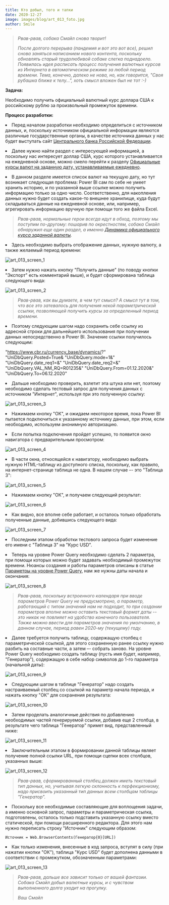 ```yaml
---
title: Кто добыл, того и тапки
date: 2020-12-27
image: images/blog/art_013_foto.jpg
author: Smile
---
```


> *Рвав-рвав, собака Смайл снова творит!*
>
> *После долгого перерыва (пандемия и вот это вот все), решил снова заняться написанием нового контента, поскольку обновлять старый трудолюбивой собаке слегка поднадоело. Появилась идея расписать процесс получения валютных курсов из Интернета в автоматическом режиме за любой период времени. Тема, конечно, далеко не нова, но, как говорится, "Своя рубашка ближе к телу…", хоть смысл вложен был не тот :-)*

**Задача:**

Необходимо получить официальный валютный курс доллара США к российскому рублю за произвольный промежуток времени.

**Процесс разработки:**

**<li>** Перед началом разработки необходимо определиться с источником данных, и, поскольку источником официальной информации являются различные государственные органы, в качестве источника данных у нас будет выступать сайт [Центрального банка Российской Федерации](https://www.cbr.ru/).

**<li>** Далее нужно найти раздел с интересующей информацией, а поскольку нас интересует доллар США, курс которого устанавливается на ежедневной основе, можно смело перейти к разделу [Официальные курсы валют на заданную дату, устанавливаемые ежедневно](https://www.cbr.ru/currency_base/daily/).

**<li>** В данном разделе имеется список валют на текущую дату, но тут возникает следующая проблема: Power BI сам по себе не умеет хранить историю, и по указанной выше ссылке можно получить информацию только за одно число. Соответственно, для накопления данных нужно будет создать какое-то внешнее хранилище, куда будут складываться данные на ежедневной основе, или, например, агрегировать информацию вручную при помощи того же файла Excel.

> *Рвав-рвав, нормальные герои всегда идут в обход, поэтому мы поступим по-другому: пошарив по окрестностям, собака Смайл обнаружил еще один раздел, а именно [Динамика официального курса заданной валюты](https://www.cbr.ru/currency_base/dynamics/).*

**<li>** Здесь необходимо выбрать отображение данных, нужную валюту, а также желаемый период времени:

![art_013_screen_1](https://kkadikin.ru/images/blog/art_013_screen_1.jpg)

**<li>** Затем нужно нажать кнопку "Получить данные" (по поводу кнопки "Экспорт" есть комментарий выше), и будет сформирована таблица следующего вида:

![art_013_screen_2](https://kkadikin.ru/images/blog/art_013_screen_2.jpg)

> *Рвав-рвав, как вы думаете, в чем тут смысл? А смысл тут в том, что все это затевалось для получения некой параметрической ссылки, позволяющей получить курсы за определенный период времени.*

**<li>** Поэтому следующим шагом надо сохранить себе ссылку из адресной строки для дальнейшего использования при получении данных непосредственно в Power BI. Значение ссылки получилось следующим:

"https://www.cbr.ru/currency_base/dynamics/?"
"UniDbQuery.Posted=True&
"UniDbQuery.mode=1&"
"UniDbQuery.date_req1=&"
"UniDbQuery.date_req2=&"
"UniDbQuery.VAL_NM_RQ=R01235&"
"UniDbQuery.From=01.12.2020&"
"UniDbQuery.To=06.12.2020"

**<li>** Дальше необходимо проверить, взлетит эта штука или нет, поэтому необходимо сделать тестовый запрос для получения данных с источником "Интернет", используя при это полученную ссылку:

![art_013_screen_3](https://kkadikin.ru/images/blog/art_013_screen_3.jpg)

**<li>** Нажимаем кнопку "ОК", и ожидаем некоторое время, пока Power BI пытается подключиться к указанному источнику данных, при этом, если необходимо, используем анонимную авторизацию.

**<li>** Если попытка подключения пройдет успешно, то появится окно навигатора с предварительным просмотром:

![art_013_screen_4](https://kkadikin.ru/images/blog/art_013_screen_4.jpg)

**<li>** В части окна, относящейся к навигатору, необходимо выбрать нужную HTML-таблицу из доступного списка, поскольку, как правило, на интернет-странице таблица не одна. В нашем случае –- это "Таблица 3":

![art_013_screen_5](https://kkadikin.ru/images/blog/art_013_screen_5.jpg)

**<li>** Нажимаем кнопку "ОК", и получаем следующий результат:

![art_013_screen_6](https://kkadikin.ru/images/blog/art_013_screen_6.jpg)

**<li>** Как видно, все вполне себе работает, и осталось только обработать полученные данные, добившись следующего вида:

![art_013_screen_7](https://kkadikin.ru/images/blog/art_013_screen_7.jpg)

**<li>**  Последним этапом обработки тестового запроса будет изменение его имени с "Таблица 3" на "Курс USD".

**<li>**  Теперь на уровне Power Query необходимо сделать 2 параметра, при помощи которых можно будет задавать необходимый промежуток времени. Нюансы создания и работы параметров описаны в статье [Параметры на уровне Power Query](https://kkadikin.ru/ru/blog/article_005/), нам же нужны даты начала и окончания:

![art_013_screen_8](https://kkadikin.ru/images/blog/art_013_screen_8.jpg)

> *Рвав-рвав, поскольку встроенного календаря при вводе параметров Power Query не предусмотрено, а параметр, работающий с типом значений нам не подходит, то при создании параметров вполне можно оставить текстовый формат даты -- это никак не повлияет на удобство конечного пользователя. Также можно ввести для параметров значения по умолчанию, в данном случае, период равен 2020-му (текущему) году.*

**<li>** Далее требуется получить таблицу, содержащую столбец с параметрической ссылкой, для этого сохраненную ранее ссылку нужно разбить на составные части, а затем –- собрать заново.
На уровне Power Query необходимо создать таблицу (пусть имя будет, например, "Генератор"), содержащую в себе набор символов до 1-го параметра (начальной даты):

![art_013_screen_9](https://kkadikin.ru/images/blog/art_013_screen_9.jpg)

**<li>** Следующим шагом в таблице "Генератор" надо создать настраиваемый столбец со ссылкой на параметр начала периода, и нажать кнопку "ОК" для сохранения результата:

![art_013_screen_10](https://kkadikin.ru/images/blog/art_013_screen_10.jpg)

**<li>** Затем проделать аналогичные действия по добавлению необходимых частей генерируемой ссылки, добавив еще 2 столбца, в результате чего таблица "Генератор" примет вид, представленный ниже:

![art_013_screen_11](https://kkadikin.ru/images/blog/art_013_screen_11.jpg)

**<li>** Заключительным этапом в формировании данной таблицы являет получение полной ссылки URL, при помощи сцепки всех столбцов, указанных выше:

![art_013_screen_12](https://kkadikin.ru/images/blog/art_013_screen_12.jpg)


> *Рвав-рвав, сформированный столбец должен иметь текстовый тип данных, но, учитывая легкую склонность к перфекционизму, надо присвоить указанный тип данных всем столбцам таблицы "Генератор".*

**<li>** Поскольку все необходимые составляющие для воплощения задачи, а именно основной запрос, параметры и параметрическая ссылка, подготовлены, осталось только подставить указанную ссылку вместо статической, при помощи расширенного редактора. Для этого нам нужно переписать строку "Источник" следующим образом:

```power query
Источник = Web.BrowserContents(Генератор{0}[URL])
```

**<li>** Как только изменения, внесенные в код запроса, вступят в силу (при нажатии кнопки "ОК"), таблица "Курс USD" будет дополнена данными в соответствии с промежутком, обозначенным параметрами:

![art_013_screen_13](https://kkadikin.ru/images/blog/art_013_screen_13.jpg)


> *Рвав-рвав, дальше все зависит только от вашей фантазии. Собака Смайл добыл валютные курсы, и с чувством выполненного долга уходит на прогулку.*
>
> *Ваш Смайл*














































